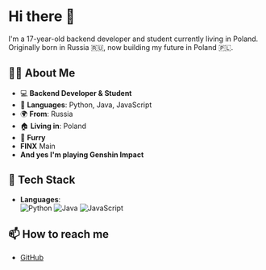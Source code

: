 # Hi there 👋

I'm a 17-year-old backend developer and student currently living in Poland.  
Originally born in Russia 🇷🇺, now building my future in Poland 🇵🇱.

## 👨‍💻 About Me

- 💻 **Backend Developer & Student**
- 🐍 **Languages**: Python, Java, JavaScript
- 🌍 **From**: Russia  
- 🏠 **Living in**: Poland
- 🐾 **Furry**
- **FINX** Main
- **And yes I'm playing Genshin Impact**

## 🚀 Tech Stack

- **Languages**:  
  ![Python](https://img.shields.io/badge/python-3776AB?style=flat&logo=python&logoColor=white)
  ![Java](https://img.shields.io/badge/java-007396?style=flat&logo=java&logoColor=white)
  ![JavaScript](https://img.shields.io/badge/javascript-F7DF1E?style=flat&logo=javascript&logoColor=black)


## 📫 How to reach me

- [GitHub](https://github.com/pawsbyte)
